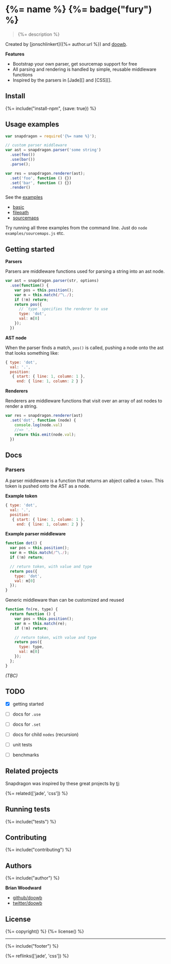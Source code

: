 # {%= name %} {%= badge("fury") %}

> {%= description %}

Created by [jonschlinkert]({%= author.url %}) and [doowb](https://github.com/doowb).

**Features**

- Bootstrap your own parser, get sourcemap support for free
- All parsing and rendering is handled by simple, reusable middleware functions
- Inspired by the parsers in [Jade][] and [CSS][].

## Install
{%= include("install-npm", {save: true}) %}

## Usage examples

```js
var snapdragon = require('{%= name %}');

// custom parser middleware
var ast = snapdragon.parser('some string')
  .use(foo())
  .use(bar())
  .parse();

var res = snapdragon.renderer(ast);
  .set('foo', function () {})
  .set('bar', function () {})
  .render()
```

See the [examples](./examples/)

 - [basic](./examples/basic-example.js)
 - [filepath](./examples/filepath-example.js)
 - [sourcemaps](./examples/sourcemaps.js)

Try running all three examples from the command line. Just do `node examples/sourcemaps.js` etc.


## Getting started

**Parsers**

Parsers are middleware functions used for parsing a string into an ast node.

```js
var ast = snapdragon.parser(str, options)
  .use(function() {
    var pos = this.position();
    var m = this.match(/^\./);
    if (!m) return;
    return pos({
      // `type` specifies the renderer to use
      type: 'dot',
      val: m[0]
    });
  })
```

**AST node**

When the parser finds a match, `pos()` is called, pushing a node onto the ast that looks something like:

```js
{ type: 'dot',
  val: '.',
  position:
   { start: { line: 1, column: 1 },
     end: { line: 1, column: 2 } }
```

**Renderers**

Renderers are middleware functions that visit over an array of ast nodes to render a string.

```js
var res = snapdragon.renderer(ast)
  .set('dot', function (node) {
    console.log(node.val)
    //=> '.'
    return this.emit(node.val);
  })
```

## Docs

### Parsers

A parser middleware is a function that returns an abject called a `token`. This token is pushed onto the AST as a node.

**Example token**

```js
{ type: 'dot',
  val: '.',
  position:
   { start: { line: 1, column: 1 },
     end: { line: 1, column: 2 } }
```

**Example parser middleware**



```js
function dot() {
  var pos = this.position();
  var m = this.match(/^\./);
  if (!m) return;

  // return token, with value and type
  return pos({
    type: 'dot',
    val: m[0]
  });
}
```

Generic middleware than can be customized and reused 

```js
function fn(re, type) {
  return function () {
    var pos = this.position();
    var m = this.match(re);
    if (!m) return;

    // return token, with value and type
    return pos({
      type: type,
      val: m[0]
    });
  };
}
```



_(TBC)_

## TODO

- [x] getting started
- [ ] docs for `.use`
- [ ] docs for `.set` 
- [ ] docs for child `nodes` (recursion)
- [ ] unit tests
- [ ] benchmarks


## Related projects

Snapdragon was inspired by these great projects by [tj](https://github.com/tj):

{%= related(['jade', 'css']) %}

## Running tests
{%= include("tests") %}

## Contributing
{%= include("contributing") %}

## Authors
{%= include("author") %}

**Brian Woodward**

+ [github/doowb](https://github.com/doowb)
+ [twitter/doowb](http://twitter.com/doowb)

## License
{%= copyright() %}
{%= license() %}

***

{%= include("footer") %}

{%= reflinks(['jade', 'css']) %}  
